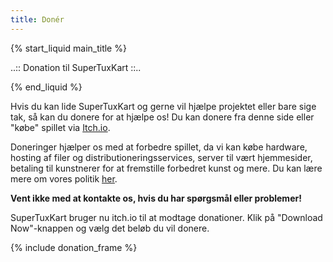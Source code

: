 ```yaml
---
title: Donér
---
```

{% start_liquid main_title %}

..:: Donation til SuperTuxKart ::..

{% end_liquid %}

Hvis du kan lide SuperTuxKart og gerne vil hjælpe projektet eller bare sige tak, så kan du donere for at hjælpe os! Du kan donere fra denne side eller "købe" spillet via [Itch.io](https://supertuxkart.itch.io/supertuxkart).

Doneringer hjælper os med at forbedre spillet, da vi kan købe hardware, hosting af filer og distributioneringsservices, server til vært hjemmesider, betaling til kunstnerer for at fremstille forbedret kunst og mere. Du kan lære mere om vores politik [her](Donation_Policy).

**Vent ikke med at kontakte os, hvis du har spørgsmål eller problemer!**

SuperTuxKart bruger nu itch.io til at modtage donationer. Klik på "Download Now"-knappen og vælg det beløb du vil donere.

{% include donation_frame %}
